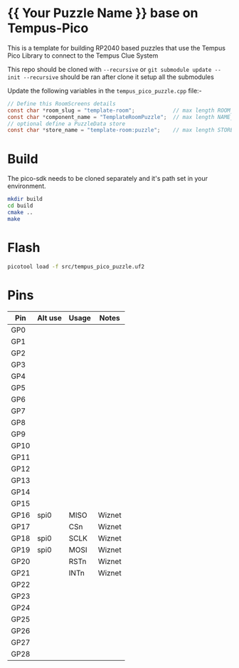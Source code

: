 # {{ Your Puzzle Name }} base on Tempus-Pico

This is a template for building RP2040 based puzzles that use the Tempus Pico Library to connect to the Tempus Clue System

This repo should be cloned with `--recursive` or `git submodule update --init --recursive` should be ran after clone it setup all the submodules

Update the following variables in the `tempus_pico_puzzle.cpp` file:-  

```c
// Define this RoomScreens details
const char *room_slug = "template-room";            // max length ROOM_STRING_SIZE
const char *component_name = "TemplateRoomPuzzle";  // max length NAME_STRING_SIZE
// optional define a PuzzleData store
const char *store_name = "template-room:puzzle";    // max length STORE_NAME_STRING_SIZE
```

# Build
The pico-sdk needs to be cloned separately and it's path set in your environment.

```bash
mkdir build
cd build
cmake ..
make
````

# Flash

```bash
picotool load -f src/tempus_pico_puzzle.uf2
```

# Pins

| Pin  | Alt use    | Usage            | Notes                            |
|------|------------|------------------|----------------------------------|
| GP0  |            |                  |                                  |
| GP1  |            |                  |                                  |
| GP2  |            |                  |                                  |
| GP3  |            |                  |                                  |
| GP4  |            |                  |                                  |
| GP5  |            |                  |                                  |
| GP6  |            |                  |                                  |
| GP7  |            |                  |                                  |
| GP8  |            |                  |                                  |
| GP9  |            |                  |                                  |
| GP10 |            |                  |                                  |
| GP11 |            |                  |                                  |
| GP12 |            |                  |                                  |
| GP13 |            |                  |                                  |
| GP14 |            |                  |                                  |
| GP15 |            |                  |                                  |
| GP16 | spi0       | MISO             | Wiznet                           |
| GP17 |            | CSn              | Wiznet                           |
| GP18 | spi0       | SCLK             | Wiznet                           |
| GP19 | spi0       | MOSI             | Wiznet                           |
| GP20 |            | RSTn             | Wiznet                           |
| GP21 |            | INTn             | Wiznet                           |
| GP22 |            |                  |                                  |
| GP23 |            |                  |                                  |
| GP24 |            |                  |                                  |
| GP25 |            |                  |                                  |
| GP26 |            |                  |                                  |
| GP27 |            |                  |                                  |
| GP28 |            |                  |                                  |
